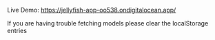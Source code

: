 Live Demo: https://jellyfish-app-oo538.ondigitalocean.app/

If you are having trouble fetching models please clear the localStorage entries

